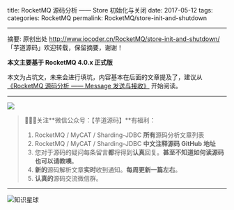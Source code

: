 title: RocketMQ 源码分析 —— Store 初始化与关闭
date: 2017-05-12
tags:
categories: RocketMQ
permalink: RocketMQ/store-init-and-shutdown

-------

摘要: 原创出处 http://www.iocoder.cn/RocketMQ/store-init-and-shutdown/ 「芋道源码」欢迎转载，保留摘要，谢谢！

**本文主要基于 RocketMQ 4.0.x 正式版**  

本文为占坑文，未来会进行填坑，内容基本在后面的文章提及了，建议从 [《RocketMQ 源码分析 —— Message 发送与接收》](http://www.iocoder.cn/RocketMQ/message-send-and-receive) 开始阅读。

-------

![](http://www.iocoder.cn/images/common/wechat_mp_2017_07_31.jpg)

> 🙂🙂🙂关注**微信公众号：【芋道源码】**有福利：  
> 1. RocketMQ / MyCAT / Sharding-JDBC **所有**源码分析文章列表  
> 2. RocketMQ / MyCAT / Sharding-JDBC **中文注释源码 GitHub 地址**  
> 3. 您对于源码的疑问每条留言**都**将得到**认真**回复。**甚至不知道如何读源码也可以请教噢**。  
> 4. **新的**源码解析文章**实时**收到通知。**每周更新一篇左右**。  
> 5. **认真的**源码交流微信群。

-------

![知识星球](http://www.iocoder.cn/images/Architecture/2017_12_29/01.png)


